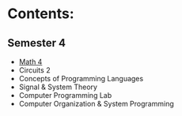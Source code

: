 # Contents: 
## Semester 4
- [Math 4](./MATH401/README.md)
- Circuits 2
- Concepts of Programming Languages
- Signal & System Theory
- Computer Programming Lab
- Computer Organization & System Programming
